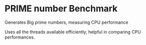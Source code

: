 # PRIME number Benchmark
Generates Big prime numbers, measuring CPU performance

Uses all the threads available efficiently, helpful in comparing CPU performances.